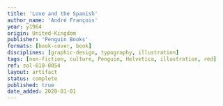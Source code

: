 ```yaml
---
title: 'Love and the Spanish'
author_name: 'André François'
year: y1964
origin: United-Kingdom
publisher: 'Penguin Books'
formats: [book-cover, book]
disciplines: [graphic-design, typography, illustration]
tags: [non-fiction, culture, Penguin, Helvetica, illustration, red]
ref: sol-010-0054
layout: artifact
status: complete
published: true
date_added: 2020-01-01
---
```

